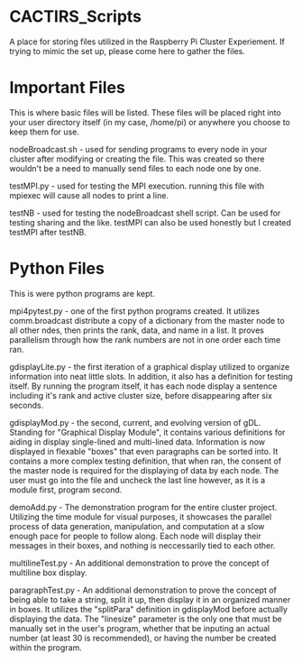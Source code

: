 # CACTIRS_Scripts
A place for storing files utilized in the Raspberry Pi Cluster Experiement. If trying to mimic the set up, please come here to gather the files.

# Important Files
This is where basic files will be listed. These files will be placed right into your user directory itself (in my case, /home/pi) or anywhere you choose to keep them for use. 

nodeBroadcast.sh - used for sending programs to every node in your cluster after modifying or creating the file. This was created so there wouldn't be a need to manually send files to each node one by one. 

testMPI.py - used for testing the MPI execution. running this file with mpiexec will cause all nodes to print a line. 

testNB - used for testing the nodeBroadcast shell script. Can be used for testing sharing and the like. testMPI can also be used honestly but I created testMPI after testNB.

# Python Files

This is were python programs are kept. 

mpi4pytest.py - one of the first python programs created. It utilizes comm.broadcast distribute a copy of a dictionary from the master node to all other ndes, then prints the rank, data, and name in a list. It proves parallelism through how the rank numbers are not in one order each time ran.

gdisplayLite.py - the first iteration of a graphical display utilized to organize information into neat little slots. In addition, it also has a definition for testing itself. By running the program itself, it has each node display a sentence including it's rank and active cluster size, before disappearing after six seconds. 

gdisplayMod.py - the second, current, and evolving version of gDL. Standing for "Graphical Display Module", it contains various definitions for aiding in display single-lined and multi-lined data. Information is now displayed in flexable "boxes" that even paragraphs can be sorted into. It contains a more complex testing definition, that when ran, the consent of the master node is required for the displaying of data by each node. The user must go into the file and uncheck the last line however, as it is a module first, program second. 

demoAdd.py - The demonstration program for the entire cluster project. Utilizing the time module for visual purposes, it showcases the parallel process of data generation, manipulation, and computation at a slow enough pace for people to follow along. Each node will display their messages in their boxes, and nothing is neccessarily tied to each other.

multilineTest.py - An additional demonstration to prove the concept of multiline box display. 

paragraphTest.py - An additional demonstration to prove the concept of being able to take a string, split it up, then display it in an organized manner in boxes. It utilizes the "splitPara" definition in gdisplayMod before actually displaying the data. The "linesize" parameter is the only one that must be manually set in the user's program, whether that be inputing an actual number (at least 30 is recommended), or having the number be created within the program.
